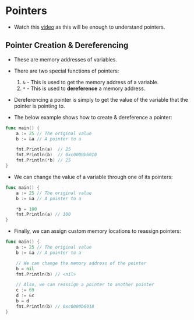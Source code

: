 # Pointers
+ Watch this [video](https://www.youtube.com/watch?v=sTFJtxJXkaY) as this will be enough to understand pointers.
## Pointer Creation & Dereferencing
+ These are memory addresses of variables.
+ There are two special functions of pointers:
    1. `&` - This is used to get the memory address of a variable.
    2. `*` - This is used to **dereference** a memory address.

+ Dereferencing a pointer is simply to get the value of the variable that the pointer is pointing to.

+ The below example shows how to create & dereference a pointer:
```go
func main() {
	a := 25 // The original value
	b := &a // A pointer to a

	fmt.Println(a)	// 25
	fmt.Println(b)	// 0xc0000b6010
	fmt.Println(*b) // 25
}
```

+ We can change the value of a variable through one of its pointers:
```go
func main() {
	a := 25 // The original value
	b := &a // A pointer to a

	*b = 100
	fmt.Println(a) // 100
}
```

+ Finally, we can assign custom memory locations to reassign pointers:
```go
func main() {
	a := 25 // The original value
	b := &a // A pointer to a

	// We can change the memory address of the pointer
	b = nil
	fmt.Println(b) // <nil>

	// Also, we can reassign a pointer to another pointer
	c := 69
	d := &c
	b = d
	fmt.Println(b) // 0xc0000b6018
}
```
